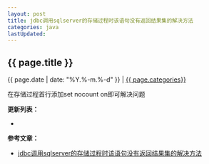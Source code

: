```yaml
---
layout: post
title: jdbc调用sqlserver的存储过程时该语句没有返回结果集的解决方法
categories: java
lastUpdated:
---
```


## {{ page.title }}

{{ page.date | date: "%Y.%-m.%-d" }} | <a href="/archive#{{ page.categories }}">{{ page.categories}}</a>

在存储过程首行添加set nocount on即可解决问题  


**更新列表：**

*



**参考文章：**

* [jdbc调用sqlserver的存储过程时该语句没有返回结果集的解决方法][1]

[1]: https://blog.csdn.net/wulm1315/article/details/39474249